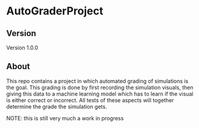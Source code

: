 # AutoGraderProject
## Version
Version 1.0.0
## About
This repo contains a project in which automated grading of simulations is the goal. This grading is done by first recording the simulation visuals, 
then giving this data to a machine learning model which has to learn if the visual is either correct or incorrect. All tests of these aspects will
together determine the grade the simulation gets. 

NOTE: this is still very much a work in progress

